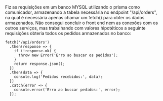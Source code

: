 Fiz as requisições em um banco MYSQL utilizando o prisma como comunicador, armazenando a tabela necessária no endpoint "/api/orders", na qual é necessária apenas chamar um fetch() para obter os dados armazenados. Não consegui concluir o front end nem as conexões com os outros serviços, mas trabalhando com valores hipotéticos a seguinte requisições obteria todos os pedidos armazenados no banco:

```
fetch('/api/orders')
  .then(response => {
    if (!response.ok) {
      throw new Error('Erro ao buscar os pedidos');
    }
    return response.json();
  })
  .then(data => {
    console.log('Pedidos recebidos:', data);
  })
  .catch(error => {
    console.error('Erro ao buscar pedidos:', error);
  });
```

